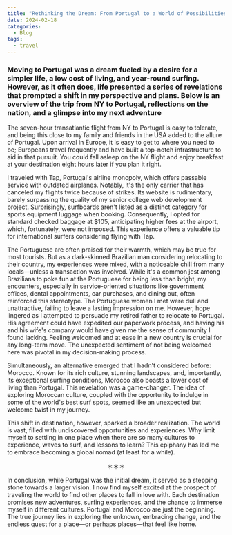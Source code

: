 ```yaml
---
title: "Rethinking the Dream: From Portugal to a World of Possibilities"
date: 2024-02-18
categories:
  - Blog
tags:
  - travel
---
```


### Moving to Portugal was a dream fueled by a desire for a simpler life, a low cost of living, and year-round surfing. However, as it often does, life presented a series of revelations that prompted a shift in my perspective and plans. Below is an overview of the trip from NY to Portugal, reflections on the nation, and a glimpse into my next adventure

The seven-hour transatlantic flight from NY to Portugal is easy to tolerate, and being this close to my family and friends in the USA added to the allure of Portugal. Upon arrival in Europe, it is easy to get to where you need to be; Europeans travel frequently and have built a top-notch infrastructure to aid in that pursuit. You could fall asleep on the NY flight and enjoy breakfast at your destination eight hours later if you plan it right.

I traveled with Tap, Portugal's airline monopoly, which offers passable service with outdated airplanes. Notably, it's the only carrier that has canceled my flights twice because of strikes. Its website is rudimentary, barely surpassing the quality of my senior college web development project. Surprisingly, surfboards aren't listed as a distinct category for sports equipment luggage when booking. Consequently, I opted for standard checked baggage at $105, anticipating higher fees at the airport, which, fortunately, were not imposed. This experience offers a valuable tip for international surfers considering flying with Tap.

The Portuguese are often praised for their warmth, which may be true for most tourists. But as a dark-skinned Brazilian man considering relocating to their country, my experiences were mixed, with a noticeable chill from many locals—unless a transaction was involved. While it's a common jest among Brazilians to poke fun at the Portuguese for being less than bright, my encounters, especially in service-oriented situations like government offices, dental appointments, car purchases, and dining out, often reinforced this stereotype. The Portuguese women I met were dull and unattractive, failing to leave a lasting impression on me. However, hope lingered as I attempted to persuade my retired father to relocate to Portugal. His agreement could have expedited our paperwork process, and having his and his wife's company would have given me the sense of community I found lacking. Feeling welcomed and at ease in a new country is crucial for any long-term move. The unexpected sentiment of not being welcomed here was pivotal in my decision-making process.

Simultaneously, an alternative emerged that I hadn't considered before: Morocco. Known for its rich culture, stunning landscapes, and, importantly, its exceptional surfing conditions, Morocco also boasts a lower cost of living than Portugal. This revelation was a game-changer. The idea of exploring Moroccan culture, coupled with the opportunity to indulge in some of the world's best surf spots, seemed like an unexpected but welcome twist in my journey.

This shift in destination, however, sparked a broader realization. The world is vast, filled with undiscovered opportunities and experiences. Why limit myself to settling in one place when there are so many cultures to experience, waves to surf, and lessons to learn? This epiphany has led me to embrace becoming a global nomad (at least for a while).

<p style="text-align:center">＊＊＊</p>

In conclusion, while Portugal was the initial dream, it served as a stepping stone towards a larger vision. I now find myself excited at the prospect of traveling the world to find other places to fall in love with. Each destination promises new adventures, surfing experiences, and the chance to immerse myself in different cultures. Portugal and Morocco are just the beginning. The true journey lies in exploring the unknown, embracing change, and the endless quest for a place—or perhaps places—that feel like home.
